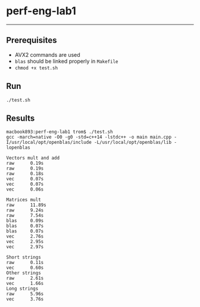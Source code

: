 # perf-eng-lab1

---

## Prerequisites

* AVX2 commands are used
* `blas` should be linked properly in `Makefile`
* `chmod +x test.sh`

## Run

```
./test.sh
```

## Results

```
macbook893:perf-eng-lab1 trom$ ./test.sh 
gcc -march=native -O0 -g0 -std=c++14 -lstdc++ -o main main.cpp -I/usr/local/opt/openblas/include -L/usr/local/opt/openblas/lib -lopenblas

Vectors mult and add
raw      0.19s
raw      0.19s
raw      0.18s
vec      0.07s
vec      0.07s
vec      0.06s

Matrices mult
raw      11.89s
raw      9.24s
raw      7.54s
blas     0.09s
blas     0.07s
blas     0.07s
vec      2.76s
vec      2.95s
vec      2.97s

Short strings
raw      0.11s
vec      0.60s
Other strings
raw      2.61s
vec      1.66s
Long strings
raw      5.96s
vec      3.76s
```